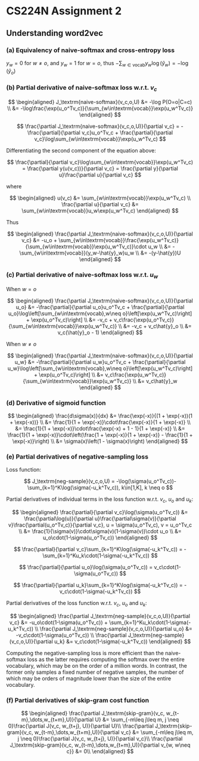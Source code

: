 # CS224N Assignment 2

## Understanding word2vec

### (a) Equivalency of naive-softmax and cross-entropy loss

$y_w = 0$ for $w \neq o$, and $y_w = 1$ for $w = o$, thus $-\sum_{w\in\textrm{vocab}}y_w\log(\hat{y}_w) = -\log(\hat{y}_o)$

### (b) Partial derivative of naive-softmax loss w.r.t. $v_c$

$$
\begin{aligned}
J_\textrm{naive-softmax}(v_c,o,U) &= -\log P(O=o|C=c) \\
&= -\log\frac{\exp(u_o^Tv_c)}{\sum_{w\in\textrm{vocab}}\exp(u_w^Tv_c)}
\end{aligned}
$$

$$
\frac{\partial J_\textrm{naive-softmax}(v_c,o,U)}{\partial v_c} = -\frac{\partial}{\partial v_c}u_o^Tv_c + \frac{\partial}{\partial v_c}\log\sum_{w\in\textrm{vocab}}\exp(u_w^Tv_c)
$$

Differentiating the second component of the equation above:

$$
\frac{\partial}{\partial v_c}\log\sum_{w\in\textrm{vocab}}\exp(u_w^Tv_c) = \frac{\partial y(u(v_c))}{\partial v_c} = \frac{\partial y}{\partial u}\frac{\partial u}{\partial v_c}
$$

where

$$
\begin{aligned}
u(v_c) &= \sum_{w\in\textrm{vocab}}\exp(u_w^Tv_c) \\
\frac{\partial u}{\partial v_c} &= \sum_{w\in\textrm{vocab}}u_w\exp(u_w^Tv_c)
\end{aligned}
$$

Thus

$$
\begin{aligned}
\frac{\partial J_\textrm{naive-softmax}(v_c,o,U)}{\partial v_c} &= -u_o + \sum_{w\in\textrm{vocab}}\frac{\exp(u_w^Tv_c)}{\sum_{w\in\textrm{vocab}}\exp(u_w^Tv_c)}\cdot u_w \\
&= -\sum_{w\in\textrm{vocab}}(y_w-\hat{y}_w)u_w \\
&= -(y-\hat{y})U
\end{aligned}
$$

### (c) Partial derivative of naive-softmax loss w.r.t. $u_w$

When $w = o$

$$
\begin{aligned}
\frac{\partial J_\textrm{naive-softmax}(v_c,o,U)}{\partial u_o} &= -\frac{\partial}{\partial u_o}u_o^Tv_c + \frac{\partial}{\partial u_o}\log\left[\sum_{w\in\textrm{vocab},w\neq o}\left[\exp(u_w^Tv_c)\right] + \exp(u_o^Tv_c)\right] \\
&= -v_c + v_c\frac{\exp(u_o^Tv_c)}{\sum_{w\in\textrm{vocab}}\exp(u_w^Tv_c)} \\
&= -v_c + v_c\hat{y}_o \\
&= v_c(\hat{y}_o - 1)
\end{aligned}
$$

When $w\neq o$

$$
\begin{aligned}
\frac{\partial J_\textrm{naive-softmax}(v_c,o,U)}{\partial u_w} &= -\frac{\partial}{\partial u_w}u_o^Tv_c + \frac{\partial}{\partial u_w}\log\left[\sum_{w\in\textrm{vocab},w\neq o}\left[\exp(u_w^Tv_c)\right] + \exp(u_o^Tv_c)\right] \\
&= v_c\frac{\exp(u_w^Tv_c)}{\sum_{w\in\textrm{vocab}}\exp(u_w^Tv_c)} \\
&= v_c\hat{y}_w
\end{aligned}
$$

### (d) Derivative of sigmoid function

$$
\begin{aligned}
\frac{d\sigma(x)}{dx} &= \frac{\exp(-x)}{(1 + \exp(-x))(1 + \exp(-x))} \\
&= \frac{1}{1 + \exp(-x)}\cdot\frac{\exp(-x)}{1 + \exp(-x)} \\
&= \frac{1}{1 + \exp(-x)}\cdot\frac{\exp(-x) + 1 - 1}{1 + \exp(-x)} \\
&= \frac{1}{1 + \exp(-x)}\cdot\left(\frac{1 + \exp(-x)}{1 + \exp(-x)} - \frac{1}{1 + \exp(-x)}\right) \\
&= \sigma(x)\left(1 - \sigma(x)\right)
\end{aligned}
$$

### (e) Partial derivatives of negative-sampling loss

Loss function:

$$
J_\textrm{neg-sample}(v_c,o,U) = -\log(\sigma(u_o^Tv_c))-\sum_{k=1}^K\log(\sigma(-u_k^Tv_c)), k\in[1,K], k \neq o
$$

Partial derivatives of individual terms in the loss function w.r.t. $v_c$, $u_o$ and $u_k$:

$$
\begin{aligned}
\frac{\partial}{\partial v_c}\log(\sigma(u_o^Tv_c)) &= \frac{\partial\log(u)}{\partial u}\frac{\partial\sigma(v)}{\partial v}\frac{\partial(u_o^Tv_c)}{\partial v_c}, u = \sigma(u_o^Tv_c), v = u_o^Tv_c \\
&= \frac{1}{\sigma(v)}\cdot\sigma(v)(1-\sigma(v))\cdot u_o \\
&= u_o\cdot(1-\sigma(u_o^Tv_c))
\end{aligned}
$$

$$
\frac{\partial}{\partial v_c}\sum_{k=1}^K\log(\sigma(-u_k^Tv_c)) = -\sum_{k=1}^Ku_k\cdot(1-\sigma(-u_k^Tv_c))
$$

$$
\frac{\partial}{\partial u_o}\log(\sigma(u_o^Tv_c)) = v_c\cdot(1-\sigma(u_o^Tv_c))
$$

$$
\frac{\partial}{\partial u_k}\sum_{k=1}^K\log(\sigma(-u_k^Tv_c)) = -v_c\cdot(1-\sigma(-u_k^Tv_c))
$$

Partial derivatives of the loss function w.r.t. $v_c$, $u_o$ and $u_k$:

$$
\begin{aligned}
\frac{\partial J_\textrm{neg-sample}(v_c,o,U)}{\partial v_c} &= -u_o\cdot(1-\sigma(u_o^Tv_c)) + \sum_{k=1}^Ku_k\cdot(1-\sigma(-u_k^Tv_c)) \\
\frac{\partial J_\textrm{neg-sample}(v_c,o,U)}{\partial u_o} &= -v_c\cdot(1-\sigma(u_o^Tv_c)) \\
\frac{\partial J_\textrm{neg-sample}(v_c,o,U)}{\partial u_k} &= v_c\cdot(1-\sigma(-u_k^Tv_c))
\end{aligned}
$$

Computing the negative-sampling loss is more efficient than the naive-softmax loss as the latter requires computing the softmax over the entire vocabulary, which may be on the order of a million words. In contrast, the former only samples a fixed number of negative samples, the number of which may be orders of magnitude lower than the size of the entire vocabulary.

### (f) Partial derivatives of skip-gram cost function

$$
\begin{aligned}
\frac{\partial J_\textrm{skip-gram}(v_c, w_{t-m},\dots,w_{t+m},U)}{\partial U} &= \sum_{-m\leq j\leq m, j \neq 0}\frac{\partial J(v_c, w_{t+j}, U)}{\partial U}\\
\frac{\partial J_\textrm{skip-gram}(v_c, w_{t-m},\dots,w_{t+m},U)}{\partial v_c} &= \sum_{-m\leq j\leq m, j \neq 0}\frac{\partial J(v_c, w_{t+j}, U)}{\partial v_c}\\
\frac{\partial J_\textrm{skip-gram}(v_c, w_{t-m},\dots,w_{t+m},U)}{\partial v_{w, w\neq c}} &= 0\\
\end{aligned}
$$
